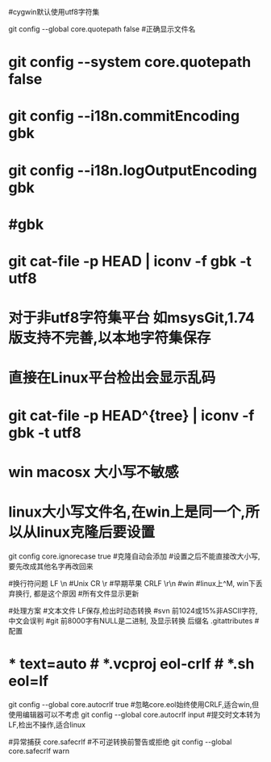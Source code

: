 #cygwin默认使用utf8字符集

git config --global core.quotepath false
#正确显示文件名

# git config --system core.quotepath false
# git config --i18n.commitEncoding gbk
# git config --i18n.logOutputEncoding gbk
# #gbk
# git cat-file -p HEAD | iconv -f gbk -t utf8

# 对于非utf8字符集平台 如msysGit,1.74版支持不完善,以本地字符集保存
# 直接在Linux平台检出会显示乱码
# git cat-file -p HEAD^{tree} | iconv -f gbk -t utf8

# win macosx 大小写不敏感
# linux大小写文件名,在win上是同一个,所以从linux克隆后要设置
git config core.ignorecase true		#克隆自动会添加
#设置之后不能直接改大小写,要先改成其他名字再改回来


#换行符问题
LF \n  #Unix
CR \r  #早期苹果
CRLF \r\n #win
#linux上^M, win下丢弃换行, 都是这个原因
#所有文件显示更新

#处理方案 
#文本文件 LF保存,检出时动态转换
#svn 前1024或15%非ASCII字符,中文会误判
#git 前8000字有NULL是二进制, 及显示转换 后缀名
.gitattributes #配置
# * text=auto # *.vcproj eol-crlf # *.sh eol=lf

git config --global core.autocrlf true
#忽略core.eol始终使用CRLF,适合win,但使用编辑器可以不考虑
git config --global core.autocrlf input
#提交时文本转为LF,检出不操作,适合linux

#异常捕获
core.safecrlf #不可逆转换前警告或拒绝
git config --global core.safecrlf warn

 


